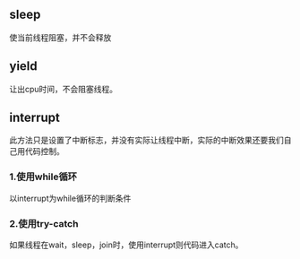 



## sleep

使当前线程阻塞，并不会释放

## yield

让出cpu时间，不会阻塞线程。

## interrupt

此方法只是设置了中断标志，并没有实际让线程中断，实际的中断效果还要我们自己用代码控制。

### 1.使用while循环

以interrupt为while循环的判断条件

### 2.使用try-catch

如果线程在wait，sleep，join时，使用interrupt则代码进入catch。